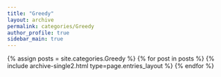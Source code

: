 ```yaml
---
title: "Greedy"
layout: archive
permalink: categories/Greedy
author_profile: true
sidebar_main: true
---
```



{% assign posts = site.categories.Greedy %}
{% for post in posts %} {% include archive-single2.html type=page.entries_layout %} {% endfor %}